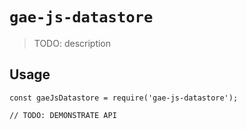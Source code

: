# `gae-js-datastore`

> TODO: description

## Usage

```
const gaeJsDatastore = require('gae-js-datastore');

// TODO: DEMONSTRATE API
```
